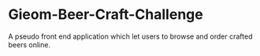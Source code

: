 # Gieom-Beer-Craft-Challenge
A pseudo front end application which let users to browse and order crafted beers online.
